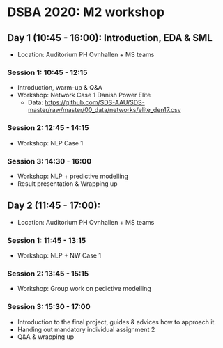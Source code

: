 # DSBA 2020: M2 workshop 

## Day 1 (10:45 - 16:00): Introduction, EDA & SML
* Location: Auditorium PH Ovnhallen + MS teams

### Session 1: 10:45 - 12:15
* Introduction, warm-up & Q&A
* Workshop: Network Case 1 Danish Power Elite
   * Data: https://github.com/SDS-AAU/SDS-master/raw/master/00_data/networks/elite_den17.csv

### Session 2: 12:45 - 14:15
* Workshop: NLP Case 1 <!-- (CORDIS & PROJECTS) -->

### Session 3: 14:30 - 16:00
* Workshop: NLP + predictive modelling
* Result presentation & Wrapping up


## Day 2 (11:45 - 17:00): 
* Location: Auditorium PH Ovnhallen + MS teams

### Session 1: 11:45 - 13:15
* Workshop: NLP + NW Case 1 <!-- (Twitter Election Case) -->

### Session 2: 13:45 - 15:15
* Workshop: Group work on pedictive modelling

### Session 3: 15:30 - 17:00
* Introduction to the final project, guides & advices how to approach it.
* Handing out mandatory individual assignment 2
* Q&A & wrapping up
